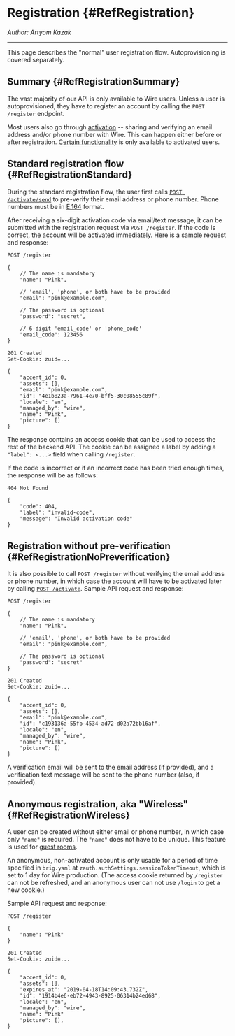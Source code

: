 # Registration {#RefRegistration}

_Author: Artyom Kazak_

---

This page describes the "normal" user registration flow. Autoprovisioning is covered separately.

## Summary {#RefRegistrationSummary}

The vast majority of our API is only available to Wire users. Unless a user is autoprovisioned, they have to register an account by calling the `POST /register` endpoint.

Most users also go through [activation](activation.md) -- sharing and verifying an email address and/or phone number with Wire. This can happen either before or after registration. [Certain functionality](activation.md#RefActivationBenefits) is only available to activated users.

## Standard registration flow {#RefRegistrationStandard}

During the standard registration flow, the user first calls [`POST /activate/send`](activation.md#RefActivationRequest) to pre-verify their email address or phone number. Phone numbers must be in [E.164][] format.

[E.164]: https://en.wikipedia.org/wiki/E.164

After receiving a six-digit activation code via email/text message, it can be submitted with the registration request via `POST /register`. If the code is correct, the account will be activated immediately. Here is a sample request and response:

```
POST /register

{
    // The name is mandatory
    "name": "Pink",

    // 'email', 'phone', or both have to be provided
    "email": "pink@example.com",

    // The password is optional
    "password": "secret",

    // 6-digit 'email_code' or 'phone_code'
    "email_code": 123456
}
```

```
201 Created
Set-Cookie: zuid=...

{
    "accent_id": 0,
    "assets": [],
    "email": "pink@example.com",
    "id": "4e1b823a-7961-4e70-bff5-30c08555c89f",
    "locale": "en",
    "managed_by": "wire",
    "name": "Pink",
    "picture": []
}
```

The response contains an access cookie that can be used to access the rest of the backend API. The cookie can be assigned a label by adding a `"label": <...>` field when calling `/register`.

If the code is incorrect or if an incorrect code has been tried enough times, the response will be as follows:

```
404 Not Found

{
    "code": 404,
    "label": "invalid-code",
    "message": "Invalid activation code"
}
```

## Registration without pre-verification {#RefRegistrationNoPreverification}

It is also possible to call `POST /register` without verifying the email address or phone number, in which case the account will have to be activated later by calling [`POST /activate`](activation.md#RefActivationSubmit). Sample API request and response:

```
POST /register

{
    // The name is mandatory
    "name": "Pink",

    // 'email', 'phone', or both have to be provided
    "email": "pink@example.com",

    // The password is optional
    "password": "secret"
}
```

```
201 Created
Set-Cookie: zuid=...

{
    "accent_id": 0,
    "assets": [],
    "email": "pink@example.com",
    "id": "c193136a-55fb-4534-ad72-d02a72bb16af",
    "locale": "en",
    "managed_by": "wire",
    "name": "Pink",
    "picture": []
}
```

A verification email will be sent to the email address (if provided), and a verification text message will be sent to the phone number (also, if provided).

## Anonymous registration, aka "Wireless" {#RefRegistrationWireless}

A user can be created without either email or phone number, in which case only `"name"` is required. The `"name"` does not have to be unique. This feature is used for [guest rooms](https://wire.com/en/features/encrypted-guest-rooms/).

An anonymous, non-activated account is only usable for a period of time specified in `brig.yaml` at `zauth.authSettings.sessionTokenTimeout`, which is set to 1 day for Wire production. (The access cookie returned by `/register` can not be refreshed, and an anonymous user can not use `/login` to get a new cookie.)

Sample API request and response:

```
POST /register

{
    "name": "Pink"
}
```

```
201 Created
Set-Cookie: zuid=...

{
    "accent_id": 0,
    "assets": [],
    "expires_at": "2019-04-18T14:09:43.732Z",
    "id": "1914b4e6-eb72-4943-8925-06314b24ed68",
    "locale": "en",
    "managed_by": "wire",
    "name": "Pink"
    "picture": [],
}
```
